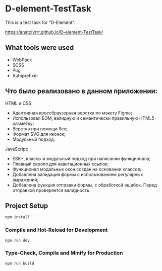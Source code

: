 # D-element-TestTask

This is a test task for "D-Element".

https://anatolyrrr.github.io/D-element-TestTask/

## What tools were used

- WebPack
- SCSS
- Pug
- Autoprefixer

## Что было реализовано в данном приложении:

HTML и CSS: 
- Адаптивная кроссбраузерная верстка по макету Figma;
- Использовал БЭМ, валидную и семантически правильную HTML5-разметку;
- Верстка при помощи flex;
- Формат SVG для иконок;
- Модульный подход.

JavaScript:
- ES6+, классы и модульный подход при написании функционала;
- Плавный скролл для навигационных ссылок;
- Функционал модальных окон создан на основании классов;
- Добавлена валидация формы с использованием регулярных выражений;
- Добавлена функция отправки формы, с обработкой ошибок. Перед отправкой проверяется валидность.


## Project Setup

```sh
npm install
```

### Compile and Hot-Reload for Development

```sh
npm run dev
```

### Type-Check, Compile and Minify for Production

```sh
npm run build
```
